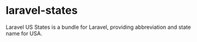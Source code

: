 # laravel-states
Laravel US States is a bundle for Laravel, providing abbreviation and state name for USA.
